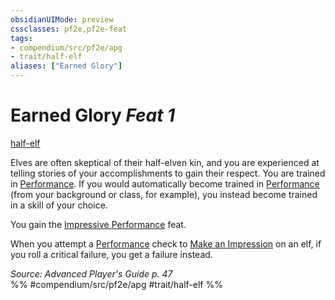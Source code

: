 ```yaml
---
obsidianUIMode: preview
cssclasses: pf2e,pf2e-feat
tags:
- compendium/src/pf2e/apg
- trait/half-elf
aliases: ["Earned Glory"]
---
```

# Earned Glory  *Feat 1*  
[half-elf](rules/traits/half-elf.md "Half-Elf Ancestry & Heritage Trait")  


Elves are often skeptical of their half-elven kin, and you are experienced at telling stories of your accomplishments to gain their respect. You are trained in [Performance](compendium/skills.md#Performance). If you would automatically become trained in [Performance](compendium/skills.md#Performance) (from your background or class, for example), you instead become trained in a skill of your choice.

You gain the [Impressive Performance](compendium/feats/impressive-performance.md) feat.

When you attempt a [Performance](compendium/skills.md#Performance) check to [Make an Impression](rules/actions/make-an-impression.md) on an elf, if you roll a critical failure, you get a failure instead.

*Source: Advanced Player's Guide p. 47*  
%% #compendium/src/pf2e/apg #trait/half-elf %%